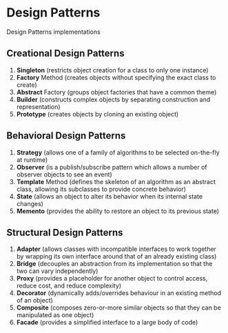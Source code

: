 # Design Patterns
Design Patterns implementations

## Creational Design Patterns
1. __Singleton__ (restricts object creation for a class to only one instance)
1. __Factory__ Method (creates objects without specifying the exact class to create)
1. __Abstract__ Factory (groups object factories that have a common theme)
1. __Builder__ (constructs complex objects by separating construction and representation)
1. __Prototype__ (creates objects by cloning an existing object)

## Behavioral Design Patterns
1. __Strategy__ (allows one of a family of algorithms to be selected on-the-fly at runtime)
1. __Observer__ (is a publish/subscribe pattern which allows a number of observer objects to see an event)
1. __Template__ Method (defines the skeleton of an algorithm as an abstract class, allowing its subclasses to provide concrete behavior)
1. __State__ (allows an object to alter its behavior when its internal state changes)
1. __Memento__ (provides the ability to restore an object to its previous state)

## Structural Design Patterns
1. __Adapter__ (allows classes with incompatible interfaces to work together by wrapping its own interface around that of an already existing class)
1. __Bridge__ (decouples an abstraction from its implementation so that the two can vary independently)
1. __Proxy__ (provides a placeholder for another object to control access, reduce cost, and reduce complexity)
1. __Decorator__ (dynamically adds/overrides behaviour in an existing method of an object)
1. __Composite__ (composes zero-or-more similar objects so that they can be manipulated as one object)
1. __Facade__ (provides a simplified interface to a large body of code)
